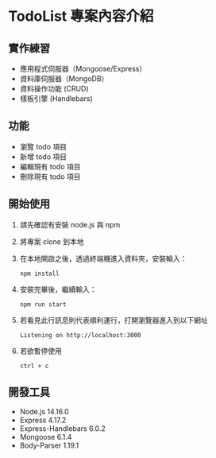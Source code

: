 # TodoList 專案內容介紹

## 實作練習
- 應用程式伺服器（Mongoose/Express）
- 資料庫伺服器（MongoDB）
- 資料操作功能 (CRUD)
- 樣板引擎 (Handlebars)

## 功能

- 瀏覽 todo 項目
- 新增 todo 項目
- 編輯現有 todo 項目
- 刪除現有 todo 項目


## 開始使用

1. 請先確認有安裝 node.js 與 npm
2. 將專案 clone 到本地
3. 在本地開啟之後，透過終端機進入資料夾，安裝輸入：
   
   ```
   npm install
   ```
   
4. 安裝完畢後，繼續輸入：
   
   ```
   npm run start
   ```
   
5. 若看見此行訊息則代表順利運行，打開瀏覽器進入到以下網址

   ```
   Listening on http://localhost:3000
   ```
   
6. 若欲暫停使用
   
   ```
   ctrl + c
   ```
   
## 開發工具

- Node.js 14.16.0
- Express 4.17.2
- Express-Handlebars 6.0.2
- Mongoose 6.1.4
- Body-Parser 1.19.1
